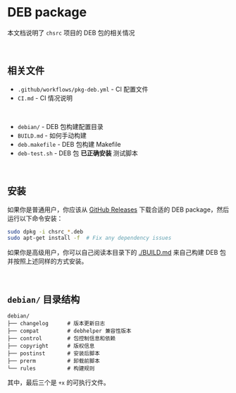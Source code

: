 <!-- -----------------------------------------------------------
 ! SPDX-License-Identifier: GFDL-1.3-or-later
 ! -------------------------------------------------------------
 ! Doc Type      : Markdown
 ! Doc Name      : README.md
 ! Doc Authors   : sanchuanhehe <wyihe5520@gmail.com>
 !               |  Aoran Zeng  <ccmywish@qq.com>
 ! Contributors  :   Nil Null   <nil@null.org>
 !               |
 ! Created On    : <2025-06-14>
 ! Last Modified : <2025-06-15>
 ! ---------------------------------------------------------- -->

# DEB package

本文档说明了 `chsrc` 项目的 DEB 包的相关情况

<br>

## 相关文件

- `.github/workflows/pkg-deb.yml` - CI 配置文件
- `CI.md` - CI 情况说明

<wbr>

- `debian/` - DEB 包构建配置目录
- `BUILD.md` - 如何手动构建
- `deb.makefile` - DEB 包构建 Makefile
- `deb-test.sh` - DEB 包 **已正确安装** 测试脚本

<br>


## 安装

如果你是普通用户，你应该从 [GitHub Releases](https://github.com/RubyMetric/chsrc/releases) 下载合适的 DEB package，然后运行以下命令安装：

```bash
sudo dpkg -i chsrc_*.deb
sudo apt-get install -f  # Fix any dependency issues
```

如果你是高级用户，你可以自己阅读本目录下的 [./BUILD.md](./BUILD.md) 来自己构建 DEB 包并按照上述同样的方式安装。

<br>


## `debian/` 目录结构

```
debian/
├── changelog      # 版本更新日志
├── compat         # debhelper 兼容性版本
├── control        # 包控制信息和依赖
├── copyright      # 版权信息
├── postinst       # 安装后脚本
├── prerm          # 卸载前脚本
└── rules          # 构建规则
```

其中，最后三个是 `+x` 的可执行文件。

<br>
